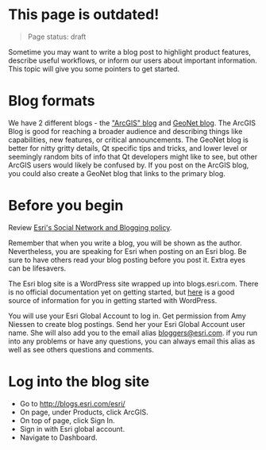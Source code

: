# This page is outdated!

> Page status: draft

Sometime you may want to write a blog post to highlight product features, describe useful workflows, or inform our users about important information. This topic will give you some pointers to get started. 

# Blog formats

We have 2 different blogs - the ["ArcGIS" blog](https://www.esri.com/arcgis-blog/overview/) and [GeoNet blog](https://community.esri.com/community/developers/native-app-developers/arcgis-runtime-sdk-for-qt/content?filterID=contentstatus%5Bpublished%5D~objecttype~objecttype%5Bblogpost%5D). The ArcGIS Blog is good for reaching a broader audience and describing things like capabilities, new features, or critical announcements. The GeoNet blog is better for nitty gritty details, Qt specific tips and tricks, and lower level or seemingly random bits of info that Qt developers might like to see, but other ArcGIS users would likely be confused by. If you post on the ArcGIS blog, you could also create a GeoNet blog that links to the primary blog.

# Before you begin

Review [Esri's Social Network and Blogging policy](https://compass.esri.com/org/HRDiv/Compliance/Shared%20Documents/Social%20Media%20Policy%2009062017.pdf). 

Remember that when you write a blog, you will be shown as the author. Nevertheless, you are speaking for Esri when posting on an Esri blog. Be sure to have others read your blog posting before you post it. Extra eyes can be lifesavers. 

The Esri blog site is a WordPress site wrapped up into blogs.esri.com. There is no official documentation yet on getting started, but [here](http://en.support.wordpress.com/) is a good source of information for you in getting started with WordPress. 

You will use your Esri Global Account to log in. Get permission from Amy Niessen to create blog postings. Send her your Esri Global Account user name. She will also add you to the email alias bloggers@esri.com. if you run into any problems or have any questions, you can always email this alias as well as see others questions and comments.

# Log into the blog site

- Go to http://blogs.esri.com/esri/
- On page, under Products, click ArcGIS.
- On top of page, click Sign In.
- Sign in with Esri global account. 
- Navigate to Dashboard.
